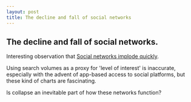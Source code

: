 ```yaml
---
layout: post
title: The decline and fall of social networks
---
```


## The decline and fall of social networks.

<script type="text/javascript" src="//www.google.co.uk/trends/embed.js?hl=en-US&q=twitter,+myspace&cmpt=q&tz&tz&content=1&cid=TIMESERIES_GRAPH_0&export=5&w=600&h=330"></script>

Interesting observation that [Social networks implode quickly](http://diegobasch.com/social-networks-implode-quickly).

Using search volumes as a proxy for 'level of interest' is inaccurate, especially with the advent of app-based access to social platforms, but these kind of charts are fascinating.

Is collapse an inevitable part of how these networks function?